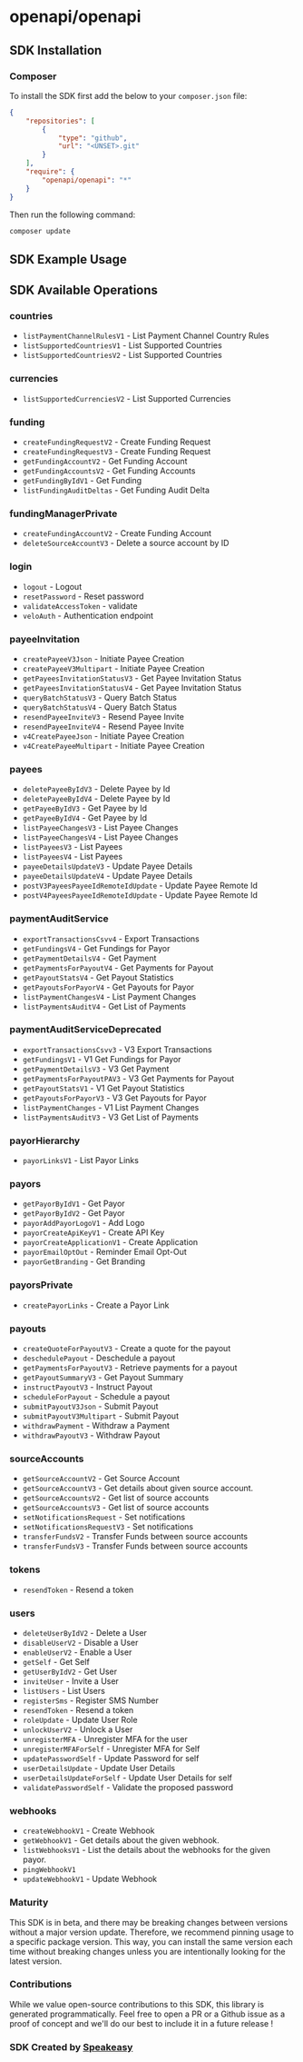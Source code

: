 # openapi/openapi

<!-- Start SDK Installation -->
## SDK Installation

### Composer

To install the SDK first add the below to your `composer.json` file:

```json
{
    "repositories": [
        {
            "type": "github",
            "url": "<UNSET>.git"
        }
    ],
    "require": {
        "openapi/openapi": "*"
    }
}
```

Then run the following command:

```bash
composer update
```
<!-- End SDK Installation -->

## SDK Example Usage
<!-- Start SDK Example Usage -->

<!-- End SDK Example Usage -->

<!-- Start SDK Available Operations -->
## SDK Available Operations


### countries

* `listPaymentChannelRulesV1` - List Payment Channel Country Rules
* `listSupportedCountriesV1` - List Supported Countries
* `listSupportedCountriesV2` - List Supported Countries

### currencies

* `listSupportedCurrenciesV2` - List Supported Currencies

### funding

* `createFundingRequestV2` - Create Funding Request
* `createFundingRequestV3` - Create Funding Request
* `getFundingAccountV2` - Get Funding Account
* `getFundingAccountsV2` - Get Funding Accounts
* `getFundingByIdV1` - Get Funding
* `listFundingAuditDeltas` - Get Funding Audit Delta

### fundingManagerPrivate

* `createFundingAccountV2` - Create Funding Account
* `deleteSourceAccountV3` - Delete a source account by ID

### login

* `logout` - Logout
* `resetPassword` - Reset password
* `validateAccessToken` - validate
* `veloAuth` - Authentication endpoint

### payeeInvitation

* `createPayeeV3Json` - Initiate Payee Creation
* `createPayeeV3Multipart` - Initiate Payee Creation
* `getPayeesInvitationStatusV3` - Get Payee Invitation Status
* `getPayeesInvitationStatusV4` - Get Payee Invitation Status
* `queryBatchStatusV3` - Query Batch Status
* `queryBatchStatusV4` - Query Batch Status
* `resendPayeeInviteV3` - Resend Payee Invite
* `resendPayeeInviteV4` - Resend Payee Invite
* `v4CreatePayeeJson` - Initiate Payee Creation
* `v4CreatePayeeMultipart` - Initiate Payee Creation

### payees

* `deletePayeeByIdV3` - Delete Payee by Id
* `deletePayeeByIdV4` - Delete Payee by Id
* `getPayeeByIdV3` - Get Payee by Id
* `getPayeeByIdV4` - Get Payee by Id
* `listPayeeChangesV3` - List Payee Changes
* `listPayeeChangesV4` - List Payee Changes
* `listPayeesV3` - List Payees
* `listPayeesV4` - List Payees
* `payeeDetailsUpdateV3` - Update Payee Details
* `payeeDetailsUpdateV4` - Update Payee Details
* `postV3PayeesPayeeIdRemoteIdUpdate` - Update Payee Remote Id
* `postV4PayeesPayeeIdRemoteIdUpdate` - Update Payee Remote Id

### paymentAuditService

* `exportTransactionsCsvv4` - Export Transactions
* `getFundingsV4` - Get Fundings for Payor
* `getPaymentDetailsV4` - Get Payment
* `getPaymentsForPayoutV4` - Get Payments for Payout
* `getPayoutStatsV4` - Get Payout Statistics
* `getPayoutsForPayorV4` - Get Payouts for Payor
* `listPaymentChangesV4` - List Payment Changes
* `listPaymentsAuditV4` - Get List of Payments

### paymentAuditServiceDeprecated

* `exportTransactionsCsvv3` - V3 Export Transactions
* `getFundingsV1` - V1 Get Fundings for Payor
* `getPaymentDetailsV3` - V3 Get Payment
* `getPaymentsForPayoutPAV3` - V3 Get Payments for Payout
* `getPayoutStatsV1` - V1 Get Payout Statistics
* `getPayoutsForPayorV3` - V3 Get Payouts for Payor
* `listPaymentChanges` - V1 List Payment Changes
* `listPaymentsAuditV3` - V3 Get List of Payments

### payorHierarchy

* `payorLinksV1` - List Payor Links

### payors

* `getPayorByIdV1` - Get Payor
* `getPayorByIdV2` - Get Payor
* `payorAddPayorLogoV1` - Add Logo
* `payorCreateApiKeyV1` - Create API Key
* `payorCreateApplicationV1` - Create Application
* `payorEmailOptOut` - Reminder Email Opt-Out
* `payorGetBranding` - Get Branding

### payorsPrivate

* `createPayorLinks` - Create a Payor Link

### payouts

* `createQuoteForPayoutV3` - Create a quote for the payout
* `deschedulePayout` - Deschedule a payout
* `getPaymentsForPayoutV3` - Retrieve payments for a payout
* `getPayoutSummaryV3` - Get Payout Summary
* `instructPayoutV3` - Instruct Payout
* `scheduleForPayout` - Schedule a payout
* `submitPayoutV3Json` - Submit Payout
* `submitPayoutV3Multipart` - Submit Payout
* `withdrawPayment` - Withdraw a Payment
* `withdrawPayoutV3` - Withdraw Payout

### sourceAccounts

* `getSourceAccountV2` - Get Source Account
* `getSourceAccountV3` - Get details about given source account.
* `getSourceAccountsV2` - Get list of source accounts
* `getSourceAccountsV3` - Get list of source accounts
* `setNotificationsRequest` - Set notifications
* `setNotificationsRequestV3` - Set notifications
* `transferFundsV2` - Transfer Funds between source accounts
* `transferFundsV3` - Transfer Funds between source accounts

### tokens

* `resendToken` - Resend a token

### users

* `deleteUserByIdV2` - Delete a User
* `disableUserV2` - Disable a User
* `enableUserV2` - Enable a User
* `getSelf` - Get Self
* `getUserByIdV2` - Get User
* `inviteUser` - Invite a User
* `listUsers` - List Users
* `registerSms` - Register SMS Number
* `resendToken` - Resend a token
* `roleUpdate` - Update User Role
* `unlockUserV2` - Unlock a User
* `unregisterMFA` - Unregister MFA for the user
* `unregisterMFAForSelf` - Unregister MFA for Self
* `updatePasswordSelf` - Update Password for self
* `userDetailsUpdate` - Update User Details
* `userDetailsUpdateForSelf` - Update User Details for self
* `validatePasswordSelf` - Validate the proposed password

### webhooks

* `createWebhookV1` - Create Webhook
* `getWebhookV1` - Get details about the given webhook.
* `listWebhooksV1` - List the details about the webhooks for the given payor.
* `pingWebhookV1`
* `updateWebhookV1` - Update Webhook
<!-- End SDK Available Operations -->

### Maturity

This SDK is in beta, and there may be breaking changes between versions without a major version update. Therefore, we recommend pinning usage
to a specific package version. This way, you can install the same version each time without breaking changes unless you are intentionally
looking for the latest version.

### Contributions

While we value open-source contributions to this SDK, this library is generated programmatically.
Feel free to open a PR or a Github issue as a proof of concept and we'll do our best to include it in a future release !

### SDK Created by [Speakeasy](https://docs.speakeasyapi.dev/docs/using-speakeasy/client-sdks)
